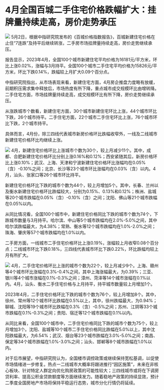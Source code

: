 # 4月全国百城二手住宅价格跌幅扩大：挂牌量持续走高，房价走势承压

![](https://inews.gtimg.com/om_bt/O5nsU7ic2_3s2iQJirSg0uj8g0lrfuq0SvgiMsOjRJkpoAA/1000)
5月2日，根据中指研究院发布的《百城价格指数报告》，百城新建住宅价格在止住“7连跌”及持平后继续转涨，二手房市场挂牌量持续走高，房价走势继续承压。

报告显示，2023年4月，全国100个城市新建住宅平均价格为16181元/平方米，环比上涨0.02%，涨幅与3月持平。全国100个城市二手住宅平均价格为15826元/平方米，环比下跌0.14%，跌幅较上月扩大0.09个百分点。

中指研究院指出，从市场表现来看，新建住宅方面，4月房企推盘力度略有放缓，前期积压需求集中释放后，市场热度有所下降，重点城市成交规模环比由增转降。二手住宅方面，市场挂牌量持续走高，成交规模环比有所下降，房价走势继续承压。

从涨跌城市个数看，新建住宅方面，30个城市新建住宅环比上涨，44个城市环比下跌，26个城市持平。二手住宅方面，22个城市二手住宅环比上涨，76个城市环比下跌，2个城市持平。

具体而言，4月份，除三四线代表城市新房价格环比跌幅收窄外，一线及二线城市新建住宅价格环比均继续上涨。

![](https://inews.gtimg.com/om_bt/OBdF4luvZfpQ91ChGpBs4KVimiKtrK9b-w1SwevwGMQzgAA/1000)
4月，新建住宅价格环比上涨城市个数为30个，较上月减少11个。其中，成都、合肥新建住宅价格环比分别上涨0.16%和0.12%；西安紧随其后，新房价格环比上涨0.10%；武汉、上海、天津和宁波新建住宅价格环比涨幅均在0.05%（含）-0.10%之间；北京、长沙等23个城市环比涨幅均在0.03%（含）以内。4月，汕头、张家口等26个城市环比持平。

新建住宅价格环比下跌的城市个数为44个，较上月增加5个。其中，长春、兰州以及衡水新建住宅价格环比跌幅较大，分别为0.15%、0.13%和0.12%；株洲、盐城等20个城市跌幅在0.05%（含）-0.10%（含）之间；沈阳、佛山等21个城市跌幅在0.05%以内。

从同比情况看，全国100个城市中，新建住宅价格同比下跌的城市个数为74个，下跌城市数量与3月持平。哈尔滨、中山等5个城市跌幅均在2.0%-5.0%之间，其中哈尔滨跌幅最大，为4.38%；常熟、衡水等12个城市跌幅均在1.0%-2.0%之间；珠海、肇庆等57个城市跌幅均在1.0%以内。

二手房方面，一线城市二手住宅价格环比上涨0.19%，涨幅较上月收窄0.08个百分点；二线城市环比下跌0.18%，三四线代表城市环比下跌0.22%，环比跌幅均较上月有所扩大。

![](https://inews.gtimg.com/om_bt/OFJUTajYquV1VdYBFM4K3TO3fh_HcnrYe5TEQcN2On6w4AA/1000)
4月，二手住宅价格环比上涨的城市个数为22个，较上月减少9个。上海、赣州等4个城市环比涨幅在0.3%-0.4%之间，其中上海涨幅最大，为0.39%；三亚、银川等4个城市涨幅在0.1%-0.3%之间；漳州、菏泽等14个城市涨幅在0.1%以内。4月，汕头、衡水二手住宅价格与上月持平，持平城市数量较上月增加1个。

2023年4月，二手住宅价格环比下跌的城市个数为76个，较上月增加8个。其中，徐州、常州等12个城市环比跌幅在0.5%以上，其中，徐州跌幅最大，为0.94%；聊城、沈阳等19个城市环比跌幅在0.3%（含）-0.5%之间；苏州、江阴等33个城市跌幅在0.1%-0.3%之间；贵阳、宿迁等12个城市跌幅在0.1%以内。

从同比来看，全国100个城市中，二手住宅价格同比下跌的城市个数为75个，较上月增加3个。沈阳、盐城等10个城市二手住宅价格同比跌幅在5.0%以上，其中沈阳跌幅最大，为6.54%；武汉、烟台等23个城市跌幅在3.0%-5.0%之间；南昌、保定等34个城市跌幅在1.0%-3.0%之间；汕头、邯郸等8个城市跌幅在1.0%以内。

对于后市展望，中指研究院认为，全国楼市调控政策或继续保持宽松基调，以促使市场情绪进一步修复。热点一二线城市大概率将跟进推行“因区施策”，未来在非核心板块、针对特定人群定向优化购房政策的可能性较大；三四线城市或将在下调房贷利率、提高公积金贷款额度等方面继续发力。随着稳地产政策的持续显效，预计二季度全国房地产市场将保持平稳运行态势，城市分化行情仍将延续。

